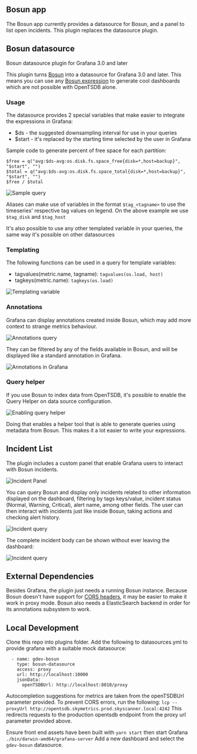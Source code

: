 ## Bosun app

The Bosun app currently provides a datasource for Bosun, and a panel to list open incidents. This plugin replaces the datasource plugin.

## Bosun datasource
Bosun datasource plugin for Grafana 3.0 and later

This plugin turns [Bosun](http://bosun.org) into a datasource for Grafana 3.0 and later. This means you can use any [Bosun expression](http://bosun.org/expressions) to generate cool dashboards which are not possible with OpenTSDB alone.

### Usage

The datasource provides 2 special variables that make easier to integrate the expressions in Grafana:
* $ds - the suggested downsampling interval for use in your queries
* $start - it's replaced by the starting time selected by the user in Grafana

Sample code to generate percent of free space for each partition:

```
$free = q("avg:$ds-avg:os.disk.fs.space_free{disk=*,host=backup}", "$start", "")
$total = q("avg:$ds-avg:os.disk.fs.space_total{disk=*,host=backup}", "$start", "")
$free / $total
```

![Sample query](https://raw.githubusercontent.com/bosun-monitor/bosun-grafana-datasource/master/src/screenshots/sample-query.png)

Aliases can make use of variables in the format ```$tag_<tagname>``` to use the timeseries' respective tag values on legend. On the above example we use ```$tag_disk``` and ```$tag_host```

It's also possible to use any other templated variable in your queries, the same way it's possible on other datasources


### Templating
The following functions can be used in a query for template variables:
* tagvalues(metric.name, tagname):  ```tagvalues(os.load, host)```
* tagkeys(metric.name): ```tagkeys(os.load)```

![Templating variable](https://raw.githubusercontent.com/bosun-monitor/bosun-grafana-datasource/master/src/screenshots/templating.png)

### Annotations
Grafana can display annotations created inside Bosun, which may add more context to strange metrics behaviour.

![Annotations query](https://raw.githubusercontent.com/bosun-monitor/bosun-grafana-app/master/src/screenshots/annotations-query.png)

They can be filtered by any of the fields available in Bosun, and will be displayed like a standard annotation in Grafana.

![Annotations in Grafana](https://raw.githubusercontent.com/bosun-monitor/bosun-grafana-app/master/src/screenshots/grafana-annotation.png)

### Query helper
If you use Bosun to index data from OpenTSDB, it's possible to enable the Query Helper on data source configuration.

![Enabling query helper](https://raw.githubusercontent.com/bosun-monitor/bosun-grafana-datasource/master/src/screenshots/query-helper-config.png)

Doing that enables a helper tool that is able to generate queries using metadata from Bosun. This makes it a lot easier to write your expressions.

## Incident List
The plugin includes a custom panel that enable Grafana users to interact with Bosun incidents.

![Incident Panel](https://raw.githubusercontent.com/bosun-monitor/bosun-grafana-app/master/src/screenshots/incident-list.png)

You can query Bosun and display only incidents related to other information displayed on the dashboard, filtering by tags keys/value, incident status (Normal, Warning, Critical), alert name, among other fields. The user can then interact with incidents just like inside Bosun, taking actions and checking alert history.

![Incident query](https://raw.githubusercontent.com/bosun-monitor/bosun-grafana-app/master/src/screenshots/incident-query.png)

The complete incident body can be shown without ever leaving the dashboard:

![Incident query](https://raw.githubusercontent.com/bosun-monitor/bosun-grafana-app/master/src/screenshots/alert-body.png)

## External Dependencies

Besides Grafana, the plugin just needs a running Bosun instance. Because Bosun doesn't have support for [CORS headers](https://en.wikipedia.org/wiki/Cross-origin_resource_sharing), it may be easier to make it work in proxy mode.
Bosun also needs a ElasticSearch backend in order for its annotations subsystem to work.

## Local Development

Clone this repo into plugins folder.
Add the following to datasources.yml to provide grafana with a suitable mock datasource:
```
  - name: gdev-bosun
    type: bosun-datasource
    access: proxy
    url: http://localhost:10000
    jsonData:
      openTSDBUrl: http://localhost:8010/proxy
```
Autocompletion suggestions for metrics are taken from the openTSDBUrl parameter provided. To prevent CORS errors, run the following:
`lcp --proxyUrl http://opentsdb.skymetrics.prod.skyscanner.local:4242`
This redirects requests to the production opentsdb endpoint from the proxy url parameter provided above. 

Ensure front end assets have been built with `yarn start` then start Grafana `./bin/darwin-amd64/grafana-server`
Add a new dashboard and select the `gdev-bosun` datasource.
